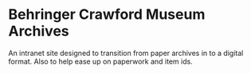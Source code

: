 # Behringer Crawford Museum Archives
An intranet site designed to transition from paper archives in to a digital format. Also to help ease up on paperwork and item ids.
